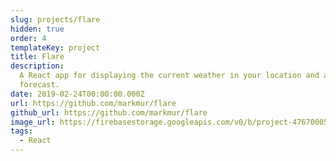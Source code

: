 ```yaml
---
slug: projects/flare
hidden: true
order: 4
templateKey: project
title: Flare
description:
  A React app for displaying the current weather in your location and a weekly
  forecast.
date: 2019-02-24T00:00:00.000Z
url: https://github.com/markmur/flare
github_url: https://github.com/markmur/flare
image_url: https://firebasestorage.googleapis.com/v0/b/project-4767000521921178323.appspot.com/o/projects%2FScreen%20Shot%202016-12-23%20at%2014.56.04.png?alt=media
tags:
  - React
---
```

